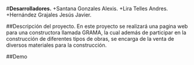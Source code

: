 #**Desarrolladores.**
+Santana Gonzales Alexis.
+Lira Telles Andres.
+Hernández Grajales Jesús Javier.

##Descripción del proyecto.
En este proyecto se realizará una pagina web para una constructora llamada GRAMA, la cual además de participar en la construcción de diferentes tipos de obras, se encarga de la venta de diversos materiales para la construcción.





##Demo
